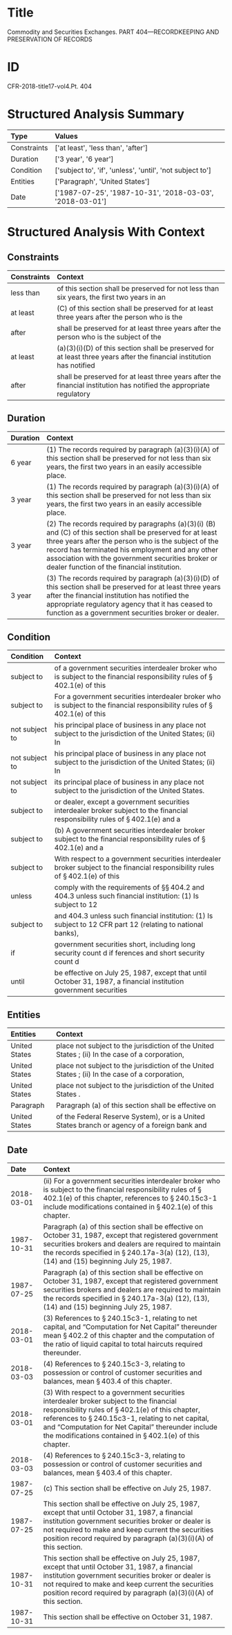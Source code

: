 # Title

 Commodity and Securities Exchanges. PART 404—RECORDKEEPING AND PRESERVATION OF RECORDS


# ID

 CFR-2018-title17-vol4.Pt. 404


# Structured Analysis Summary

| Type        | Values                                                    |
|:------------|:----------------------------------------------------------|
| Constraints | ['at least', 'less than', 'after']                        |
| Duration    | ['3 year', '6 year']                                      |
| Condition   | ['subject to', 'if', 'unless', 'until', 'not subject to'] |
| Entities    | ['Paragraph', 'United States']                            |
| Date        | ['1987-07-25', '1987-10-31', '2018-03-03', '2018-03-01']  |


# Structured Analysis With Context

 


## Constraints

| Constraints   | Context                                                                                                               |
|:--------------|:----------------------------------------------------------------------------------------------------------------------|
| less than     | of this section shall be preserved for not less than six years, the first two years in an                             |
| at least      | (C) of this section shall be preserved for at least three years after the person who is the                           |
| after         | shall be preserved for at least three years after the person who is the subject of the                                |
| at least      | (a)(3)(i)(D) of this section shall be preserved for at least three years after the financial institution has notified |
| after         | shall be preserved for at least three years after the financial institution has notified the appropriate regulatory   |


## Duration

| Duration   | Context                                                                                                                                                                                                                                                                                                                   |
|:-----------|:--------------------------------------------------------------------------------------------------------------------------------------------------------------------------------------------------------------------------------------------------------------------------------------------------------------------------|
| 6 year     | (1) The records required by paragraph (a)(3)(i)(A) of this section shall be preserved for not less than six years, the first two years in an easily accessible place.                                                                                                                                                     |
| 3 year     | (1) The records required by paragraph (a)(3)(i)(A) of this section shall be preserved for not less than six years, the first two years in an easily accessible place.                                                                                                                                                     |
| 3 year     | (2) The records required by paragraphs (a)(3)(i) (B) and (C) of this section shall be preserved for at least three years after the person who is the subject of the record has terminated his employment and any other association with the government securities broker or dealer function of the financial institution. |
| 3 year     | (3) The records required by paragraph (a)(3)(i)(D) of this section shall be preserved for at least three years after the financial institution has notified the appropriate regulatory agency that it has ceased to function as a government securities broker or dealer.                                                 |


## Condition

| Condition      | Context                                                                                                                                   |
|:---------------|:------------------------------------------------------------------------------------------------------------------------------------------|
| subject to     | of a government securities interdealer broker who is subject to the financial responsibility rules of &#167;&#8201;402.1(e) of this       |
| subject to     | For a government securities interdealer broker who is subject to the financial responsibility rules of &#167;&#8201;402.1(e) of this      |
| not subject to | his principal place of business in any place not subject to the jurisdiction of the United States; (ii) In                                |
| not subject to | his principal place of business in any place not subject to the jurisdiction of the United States; (ii) In                                |
| not subject to | its principal place of business in any place not subject to  the jurisdiction of the United States.                                       |
| subject to     | or dealer, except a government securities interdealer broker subject to the financial responsibility rules of &#167;&#8201;402.1(e) and a |
| subject to     | (b) A government securities interdealer broker  subject to the financial responsibility rules of &#167;&#8201;402.1(e) and a              |
| subject to     | With respect to a government securities interdealer broker subject to the financial responsibility rules of &#167;&#8201;402.1(e) of this |
| unless         | comply with the requirements of &#167;&#167;&#8201;404.2 and 404.3 unless such financial institution: (1) Is subject to 12                |
| subject to     | and 404.3 unless such financial institution: (1) Is subject to 12 CFR part 12 (relating to national banks),                               |
| if             | government securities short, including long security count d if ferences and short security count d                                       |
| until          | be effective on July 25, 1987, except that until October 31, 1987, a financial institution government securities                          |


## Entities

| Entities      | Context                                                                                         |
|:--------------|:------------------------------------------------------------------------------------------------|
| United States | place not subject to the jurisdiction of the United States ; (ii) In the case of a corporation, |
| United States | place not subject to the jurisdiction of the United States ; (ii) In the case of a corporation, |
| United States | place not subject to the jurisdiction of the United States .                                    |
| Paragraph     | Paragraph (a) of this section shall be effective on                                             |
| United States | of the Federal Reserve System), or is a United States branch or agency of a foreign bank and    |


## Date

| Date       | Context                                                                                                                                                                                                                                                                                                                                                       |
|:-----------|:--------------------------------------------------------------------------------------------------------------------------------------------------------------------------------------------------------------------------------------------------------------------------------------------------------------------------------------------------------------|
| 2018-03-01 | (ii) For a government securities interdealer broker who is subject to the financial responsibility rules of &#167;&#8201;402.1(e) of this chapter, references to &#167;&#8201;240.15c3-1 include modifications contained in &#167;&#8201;402.1(e) of this chapter.                                                                                            |
| 1987-10-31 | Paragraph (a) of this section shall be effective on October 31, 1987, except that registered government securities brokers and dealers are required to maintain the records specified in &#167;&#8201;240.17a-3(a) (12), (13), (14) and (15) beginning July 25, 1987.                                                                                         |
| 1987-07-25 | Paragraph (a) of this section shall be effective on October 31, 1987, except that registered government securities brokers and dealers are required to maintain the records specified in &#167;&#8201;240.17a-3(a) (12), (13), (14) and (15) beginning July 25, 1987.                                                                                         |
| 2018-03-01 | (3) References to &#167;&#8201;240.15c3-1, relating to net capital, and &#8220;Computation for Net Capital&#8221; thereunder mean &#167;&#8201;402.2 of this chapter and the computation of the ratio of liquid capital to total haircuts required thereunder.                                                                                                |
| 2018-03-03 | (4) References to &#167;&#8201;240.15c3-3, relating to possession or control of customer securities and balances, mean &#167;&#8201;403.4 of this chapter.                                                                                                                                                                                                    |
| 2018-03-01 | (3) With respect to a government securities interdealer broker subject to the financial responsibility rules of &#167;&#8201;402.1(e) of this chapter, references to &#167;&#8201;240.15c3-1, relating to net capital, and &#8220;Computation for Net Capital&#8221; thereunder include the modifications contained in &#167;&#8201;402.1(e) of this chapter. |
| 2018-03-03 | (4) References to &#167;&#8201;240.15c3-3, relating to possession or control of customer securities and balances, mean &#167;&#8201;403.4 of this chapter.                                                                                                                                                                                                    |
| 1987-07-25 | (c) This section shall be effective on July 25, 1987.                                                                                                                                                                                                                                                                                                         |
| 1987-07-25 | This section shall be effective on July 25, 1987, except that until October 31, 1987, a financial institution government securities broker or dealer is not required to make and keep current the securities position record required by paragraph (a)(3)(i)(A) of this section.                                                                              |
| 1987-10-31 | This section shall be effective on July 25, 1987, except that until October 31, 1987, a financial institution government securities broker or dealer is not required to make and keep current the securities position record required by paragraph (a)(3)(i)(A) of this section.                                                                              |
| 1987-10-31 | This section shall be effective on October 31, 1987.                                                                                                                                                                                                                                                                                                          |



